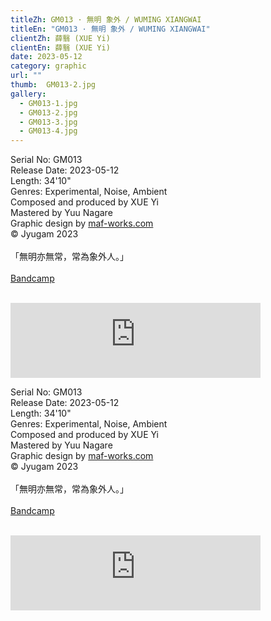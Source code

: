 ```yaml
---
titleZh: GM013 · 無明 象外 / WUMING XIANGWAI
titleEn: "GM013 · 無明 象外 / WUMING XIANGWAI"
clientZh: 薛翳 (XUE Yi)
clientEn: 薛翳 (XUE Yi)
date: 2023-05-12
category: graphic
url: ""
thumb:  GM013-2.jpg
gallery:
  - GM013-1.jpg
  - GM013-2.jpg
  - GM013-3.jpg
  - GM013-4.jpg
---
```


Serial No: GM013<br>
Release Date: 2023-05-12<br>
Length: 34'10"<br>
Genres: Experimental, Noise, Ambient<br>
Composed and produced by XUE Yi<br>
Mastered by Yuu Nagare<br>
Graphic design by [maf-works.com](https://maf-works.com)<br>
© Jyugam 2023
<br><br>
「無明亦無常，常為象外人。」
<br><br>
[Bandcamp](https://jyugam.bandcamp.com/album/wuming-xiangwai)
<br><br>
<iframe style="border: 0; width: 400px; height: 120px;" src="https://bandcamp.com/EmbeddedPlayer/album=2384519627/size=large/bgcol=ffffff/linkcol=333333/tracklist=false/artwork=none/transparent=true/" seamless><a href="https://jyugam.bandcamp.com/album/wuming-xiangwai">無名 象外 / WUMING XIANGWAI by 薛翳</a></iframe>

<!-- lang -->

Serial No: GM013<br>
Release Date: 2023-05-12<br>
Length: 34'10"<br>
Genres: Experimental, Noise, Ambient<br>
Composed and produced by XUE Yi<br>
Mastered by Yuu Nagare<br>
Graphic design by [maf-works.com](https://maf-works.com)<br>
© Jyugam 2023
<br><br>
「無明亦無常，常為象外人。」
<br><br>
[Bandcamp](https://jyugam.bandcamp.com/album/wuming-xiangwai)
<br><br>
<iframe style="border: 0; width: 400px; height: 120px;" src="https://bandcamp.com/EmbeddedPlayer/album=2384519627/size=large/bgcol=ffffff/linkcol=333333/tracklist=false/artwork=none/transparent=true/" seamless><a href="https://jyugam.bandcamp.com/album/wuming-xiangwai">無名 象外 / WUMING XIANGWAI by 薛翳</a></iframe>